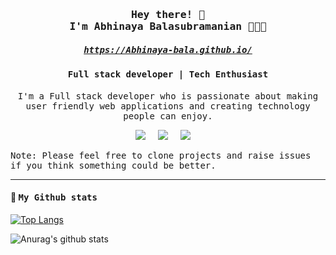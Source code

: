 <h3 align='center'><samp><strong>Hey there! 👋 
<br>I'm Abhinaya Balasubramanian </strong>👩🏾‍💻</samp></h3>

 <h5 align='center'><samp>
 <a href="https://Abhinaya-bala.github.io/">https://Abhinaya-bala.github.io/</a></samp></h5>

<h4 align='center'> <samp>Full stack developer | Tech Enthusiast </samp></h4>

<p align='center'><samp>
I'm a Full stack developer who is passionate about making user friendly web applications and creating technology people can enjoy.

</samp></p>

<p>

</p>

<p align='center'>
 <a href=" https://www.hackerrank.com/abhinayafeb19/"><img src="https://img.shields.io/badge/hackerrank-%23339933.svg?&style=for-the-badge&logo=hackerrank&logoColor=white" /></a>&nbsp;&nbsp;&nbsp;&nbsp;
   <a href="mailto:abhinayafeb19@gmail.com"><img src="https://img.shields.io/badge/gmail-%23D14836.svg?&style=for-the-badge&logo=gmail&logoColor=white" /></a>&nbsp;&nbsp;&nbsp;&nbsp;
  <a href="https://www.linkedin.com/in/abhinaya-bala/"><img src="https://img.shields.io/badge/linkedin-%230077B5.svg?&style=for-the-badge&logo=linkedin&logoColor=white" /></a>&nbsp;&nbsp;&nbsp;&nbsp;


</p>
<samp>
Note: Please feel free to clone projects and raise issues if you think something could be better.
</samp>

 
<hr>

<h4>🌱 <samp>My Github stats</samp></h4>

[![Top Langs](https://github-readme-stats.vercel.app/api/top-langs/?username=Abhinaya-bala)](https://github.com/Abhinaya-bala/)

![Anurag's github stats](https://github-readme-stats.vercel.app/api?username=Abhinaya-bala&count_private=true)
